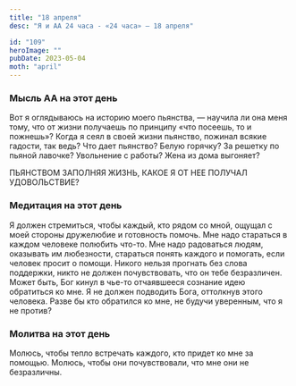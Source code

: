 ```yaml
---
title: "18 апреля"
desc: "Я и АА 24 часа - «24 часа» — 18 апреля"

id: "109"
heroImage: ""
pubDate: 2023-05-04
moth: "april"
---
```


### Мысль АА на этот день

Вот я оглядываюсь на историю моего пьянства, — научила ли она меня тому, что
от жизни получаешь по принципу «что посеешь, то и пожнешь»? Когда я сеял в
своей жизни пьянство, пожинал всякие гадости, так ведь? Что дает пьянство?
Белую горячку? За решетку по пьяной лавочке? Увольнение с работы? Жена из дома
выгоняет?

ПЬЯНСТВОМ ЗАПОЛНЯЯ ЖИЗНЬ, КАКОЕ Я ОТ НЕЕ ПОЛУЧАЛ УДОВОЛЬСТВИЕ?

### Медитация на этот день

Я должен стремиться, чтобы каждый, кто рядом со мной, ощущал с моей стороны
дружелюбие и готовность помочь. Мне надо стараться в каждом человеке полюбить
что-то. Мне надо радоваться людям, оказывать им любезности, стараться понять
каждого и помогать, если человек просит о помощи. Никого нельзя прогнать без
слова поддержки, никто не должен почувствовать, что он тебе безразличен. Может
быть, Бог кинул в чье-то отчаявшееся сознание идею обратиться ко мне. Я не
должен подводить Бога, оттолкнув этого человека. Разве бы кто обратился ко
мне, не будучи уверенным, что я не против?

### Молитва на этот день

Молюсь, чтобы тепло встречать каждого, кто придет ко мне за помощью. Молюсь,
чтобы они почувствовали, что мне они не безразличны.
